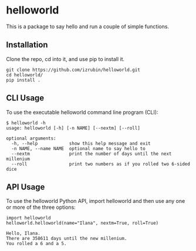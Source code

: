 # helloworld
This is a package to say hello and run a couple of simple functions.

## Installation
Clone the repo, cd into it, and use pip to install it.
```
git clone https://github.com/izrubin/helloworld.git
cd helloworld/
pip install .
```

## CLI Usage
To use the executable helloworld command line program (CLI):
```
$ helloworld -h
usage: helloworld [-h] [-n NAME] [--nextm] [--roll]

optional arguments:
  -h, --help            show this help message and exit
  -n NAME, --name NAME  optional name to say hello to
  --nextm               print the number of days until the next millenium
  --roll                print two numbers as if you rolled two 6-sided dice
```

## API Usage
To use the helloworld Python API, import helloworld and then use any one or more of the three options:
```
import helloworld
helloworld.helloworld(name="Ilana", nextm=True, roll=True)
```

```
Hello, Ilana.
There are 358611 days until the new millenium.
You rolled a 6 and a 5.
```